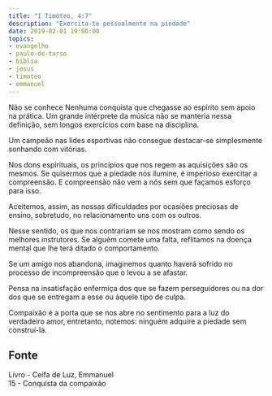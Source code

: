 ```yaml
---
title: "I Timóteo, 4:7"
description: "Exercita-te pessoalmente na piedade"
date: 2019-02-01 19:00:00
topics: 
- evangelho
- paulo-de-tarso
- biblia
- jesus
- timoteo
- emmanuel
---
```


Não se conhece Nenhuma conquista que chegasse ao espírito sem apoio na prática.
Um grande intérprete da música não se manteria nessa definição, sem longos
exercícios com base na disciplina.

Um campeão nas lides esportivas não consegue destacar-se simplesmente sonhando
com vitórias.

Nos dons espirituais, os princípios que nos regem as aquisições são os mesmos.
Se quisermos que a piedade nos ilumine, é imperioso exercitar a compreensão. E
compreensão não vem a nós sem que façamos esforço para isso.

Aceitemos, assim, as nossas dificuldades por ocasiões preciosas de ensino,
sobretudo, no relacionamento uns com os outros.

Nesse sentido, os que nos contrariam se nos mostram como sendo os melhores
instrutores.  Se alguém comete uma falta, reflitamos na doença mental que lhe
terá ditado o comportamento.

Se um amigo nos abandona, imaginemos quanto haverá sofrido no processo de
incompreensão que o levou a se afastar.

Pensa na insatisfação enfermiça dos que se fazem perseguidores ou na dor dos que
se entregam a esse ou àquele tipo de culpa.

Compaixão é a porta que se nos abre no sentimento para a luz do verdadeiro amor,
entretanto, notemos: ninguém adquire a piedade sem construí-la.


## Fonte
Livro - Ceifa de Luz, Emmanuel  
15 - Conquista da compaixão
